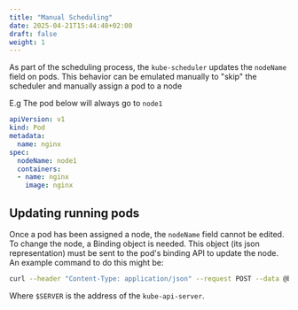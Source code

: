 ```yaml
---
title: "Manual Scheduling"
date: 2025-04-21T15:44:48+02:00
draft: false
weight: 1
---
```


As part of the scheduling process, the `kube-scheduler` updates the `nodeName` field on pods. This behavior can be emulated manually to "skip" the scheduler and manually assign a pod to a node

E.g The pod below will always go to `node1`

```yaml
apiVersion: v1
kind: Pod
metadata:
  name: nginx
spec:
  nodeName: node1
  containers:
  - name: nginx
    image: nginx
```

## Updating running pods

Once a pod has been assigned a node, the `nodeName` field cannot be edited. To change the node, a Binding object is needed. This object (its json representation) must be sent to the pod's binding API to update the node. An example command to do this might be:

```bash
curl --header "Content-Type: application/json" --request POST --data @binding.json http://$SERVER/api/v1/namespaces/default/pods/nginx/binding
```

Where `$SERVER` is the address of the `kube-api-server`.

